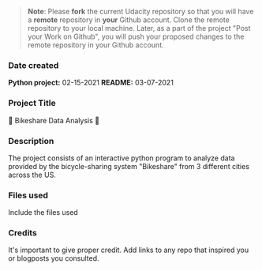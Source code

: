 >**Note**: Please **fork** the current Udacity repository so that you will have a **remote** repository in **your** Github account. Clone the remote repository to your local machine. Later, as a part of the project "Post your Work on Github", you will push your proposed changes to the remote repository in your Github account.

### Date created
**Python project:** 02-15-2021
**README:** 03-07-2021

### Project Title
:metal: Bikeshare Data Analysis :metal:

### Description
The project consists of an interactive python program to analyze data provided by the bicycle-sharing system "Bikeshare" from 3 different cities across the US.  

### Files used
Include the files used

### Credits
It's important to give proper credit. Add links to any repo that inspired you or blogposts you consulted.

